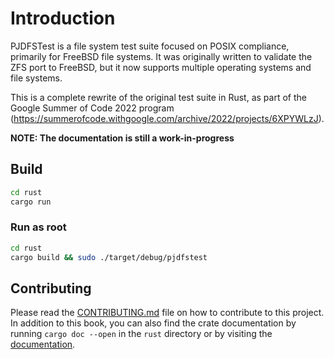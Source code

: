 # Introduction

PJDFSTest is a file system test suite focused on POSIX compliance,
primarily for FreeBSD file systems.
It was originally written to validate the ZFS port to FreeBSD,
but it now supports multiple operating systems and file systems.

This is a complete rewrite of the original test suite in Rust,
as part of the Google Summer of Code 2022 program
(<https://summerofcode.withgoogle.com/archive/2022/projects/6XPYWLzJ>).

**NOTE: The documentation is still a work-in-progress**

## Build

```bash
cd rust
cargo run
```

### Run as root

```bash
cd rust
cargo build && sudo ./target/debug/pjdfstest
```

## Contributing

Please read the [CONTRIBUTING.md](CONTRIBUTING.md) file on how to contribute to this project.
In addition to this book, you can also find the crate documentation by running `cargo doc --open`
in the `rust` directory or by visiting the [documentation](/doc/pjdfstest).
